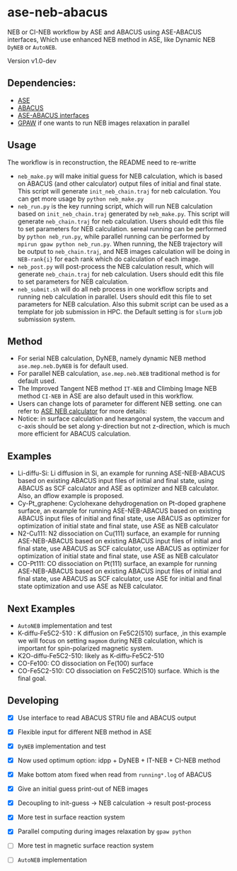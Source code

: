 # ase-neb-abacus
NEB or CI-NEB workflow by ASE and ABACUS using ASE-ABACUS interfaces,
Which use enhanced NEB method in ASE, like Dynamic NEB `DyNEB` or `AutoNEB`.

Version v1.0-dev

## Dependencies:
- [ASE](https://wiki.fysik.dtu.dk/ase/about.html)
- [ABACUS](https://abacus.deepmodeling.com/en/latest/)
- [ASE-ABACUS interfaces](https://gitlab.com/1041176461/ase-abacus)
- [GPAW](https://wiki.fysik.dtu.dk/gpaw/install.html) if one wants to run NEB images relaxation in parallel


## Usage
The workflow is in reconstruction, the README need to re-writte

- `neb_make.py` will make initial guess for NEB calculation, which is based on ABACUS (and other calculator) output files of initial and final state. This script will generate `init_neb_chain.traj` for neb calculation. You can get more usage by `python neb_make.py`
- `neb_run.py` is the key running script, which will run NEB calculation based on `init_neb_chain.traj` generated by `neb_make.py`. This script will generate `neb_chain.traj` for neb calculation. Users should edit this file to set parameters for NEB calculation. sereal running can be performed by `python neb_run.py`, while parallel running can be performed by `mpirun gpaw python neb_run.py`.
When running, the NEB trajectory will be output to `neb_chain.traj`, and NEB images calculation will be doing in `NEB-rank{i}` for each rank which do calculation of each image. 
- `neb_post.py` will post-process the NEB calculation result, which will generate `neb_chain.traj` for neb calculation. Users should edit this file to set parameters for NEB calculation.
- `neb_submit.sh` will do all neb process in one workflow scripts and running neb calculation in parallel. Users should edit this file to set parameters for NEB calculation. Also this submit script can be used as a template for job submission in HPC. the Default setting is for `slurm` job submission system.


## Method
- For serial NEB calculation, DyNEB, namely dynamic NEB method `ase.mep.neb.DyNEB` is for default used.
- For parallel NEB calculation, `ase.mep.neb.NEB` traditional method is for default used.
- The Improved Tangent NEB method `IT-NEB` and Climbing Image NEB method `CI-NEB` in ASE are also default used in this workflow.
- Users can change lots of parameter for different NEB setting. one can refer to [ASE NEB calculator](https://wiki.fysik.dtu.dk/ase/ase/neb.html#module-ase.neb) for more details: 
- Notice: in surface calculation and hexangonal system, the vaccum and c-axis should be set along y-direction but not z-direction, which is much more efficient for ABACUS calculation.


## Examples
- Li-diffu-Si: Li diffusion in Si, an example for running ASE-NEB-ABACUS based on existing ABACUS input files of initial and final state, using ABACUS as SCF calculator and ASE as optimizer and NEB calculator.  Also, an dflow example is proposed.
- Cy-Pt_graphene: Cyclohexane dehydrogenation on Pt-doped graphene surface, an example for running ASE-NEB-ABACUS based on existing ABACUS input files of initial and final state, use ABACUS as optimizer for optimization of initial state and final state, use ASE as NEB calculator
- N2-Cu111: N2 dissociation on Cu(111) surface, an example for running ASE-NEB-ABACUS based on existing ABACUS input files of initial and final state, use ABACUS as SCF calculator, use ABACUS as optimizer for optimization of initial state and final state, use ASE as NEB calculator
- CO-Pt111: CO dissociation on Pt(111) surface, an example for running ASE-NEB-ABACUS based on existing ABACUS input files of initial and final state, use ABACUS as SCF calculator, use ASE for initial and final state optimization and use ASE as NEB calculator. 


## Next Examples
- `AutoNEB` implementation and test 
- K-diffu-Fe5C2-510 : K diffusion on Fe5C2(510) surface, ,in this example we will focus on setting `magmom` during NEB calculation, which is important for spin-polarized magnetic system.
- K2O-diffu-Fe5C2-510: likely as K-diffu-Fe5C2-510
- CO-Fe100: CO dissociation on Fe(100) surface
- CO-Fe5C2-510: CO dissociation on Fe5C2(510) surface. Which is the final goal.


## Developing
- [x] Use interface to read ABACUS STRU file and ABACUS output
- [x] Flexible input for different NEB method in ASE
- [x] `DyNEB` implementation and test
- [x] Now used optimum option: idpp + DyNEB + IT-NEB + CI-NEB method
- [x] Make bottom atom fixed when read from `running*.log` of ABACUS
- [x] Give an initial guess print-out of NEB images
- [x] Decoupling to init-guess -> NEB calculation -> result post-process
- [x] More test in surface reaction system
- [x] Parallel computing during images relaxation by `gpaw python`
- [ ] More test in magnetic surface reaction system
- [ ] `AutoNEB` implementation


